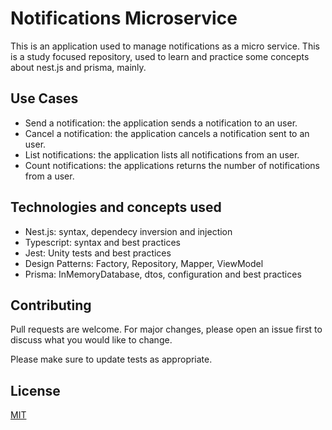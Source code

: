 # Notifications Microservice

This is an application used to manage notifications as a micro service. This is a study focused repository, used to learn and practice some concepts about nest.js and prisma, mainly.

## Use Cases
- Send a notification: the application sends a notification to an user.
- Cancel a notification: the application cancels a notification sent to an user.
- List notifications: the application lists all notifications from an user.
- Count notifications: the applications returns the number of notifications from a user.

## Technologies and concepts used

- Nest.js: syntax, dependecy inversion and injection
- Typescript: syntax and best practices
- Jest: Unity tests and best practices
- Design Patterns: Factory, Repository, Mapper, ViewModel
- Prisma: InMemoryDatabase, dtos, configuration and best practices


## Contributing

Pull requests are welcome. For major changes, please open an issue first
to discuss what you would like to change.

Please make sure to update tests as appropriate.

## License

[MIT](https://choosealicense.com/licenses/mit/)